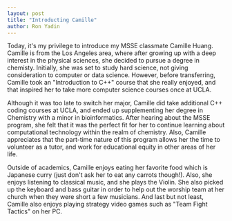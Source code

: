 ```yaml
---
layout: post
title: "Introducting Camille"
author: Ron Yadin
---
```


Today, it's my privilege to introduce my MSSE classmate Camille  Huang. Camille is from the Los Angeles area, where after growing up with a deep interest in the physical sciences, she decided to pursue a degree in chemisty. Initially, she was set to study hard science, not giving consideration to computer or data science. However, before transferring, Camille took an "Introduction to C++" course that she really enjoyed, and that inspired her to take more computer science courses once at UCLA.

Although it was too late to switch her major, Camille did take additional C++ coding courses at UCLA, and ended up supplementing her degree in Chemistry with a minor in bioinformatics. After hearing about the MSSE program, she felt that it was the perfect fit for her to continue learning about computational technology within the realm of chemistry. Also, Camille appreciates that the part-time nature of this program allows her the time to volunteer as a tutor, and work for educational equity in other areas of her life. 

Outside of academics, Camille enjoys eating her favorite food which is Japanese curry (just don't ask her to eat any carrots though!). Also, she enjoys listening to classical music, and she plays the Violin. She also picked up the keyboard and bass guitar in order to help out the worship team at her church when they were short a few musicians. And last but not least, Camille also enjoys playing strategy video games such as "Team Fight Tactics" on her PC. 
